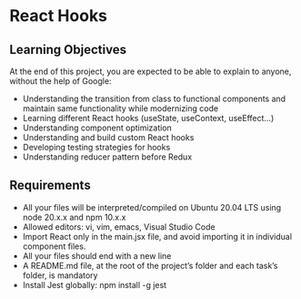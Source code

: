 # React Hooks

## Learning Objectives

At the end of this project, you are expected to be able to explain to anyone, without the help of Google:

- Understanding the transition from class to functional components and maintain same functionality while modernizing code
- Learning different React hooks (useState, useContext, useEffect…)
- Understanding component optimization
- Understanding and build custom React hooks
- Developing testing strategies for hooks
- Understanding reducer pattern before Redux

## Requirements

- All your files will be interpreted/compiled on Ubuntu 20.04 LTS using node 20.x.x and npm 10.x.x
- Allowed editors: vi, vim, emacs, Visual Studio Code
- Import React only in the main.jsx file, and avoid importing it in individual component files.
- All your files should end with a new line
- A README.md file, at the root of the project’s folder and each task’s folder, is mandatory
- Install Jest globally: npm install -g jest
